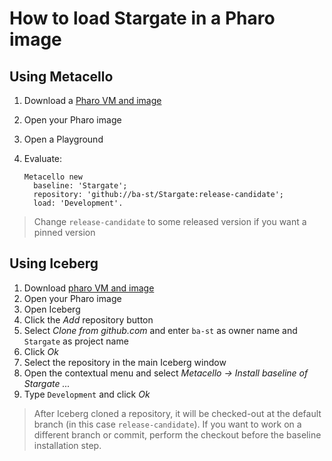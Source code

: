# How to load Stargate in a Pharo image

## Using Metacello

1. Download a [Pharo VM and image](https://pharo.org/download)
2. Open your Pharo image
3. Open a Playground
4. Evaluate:

    ```smalltalk
    Metacello new
      baseline: 'Stargate';
      repository: 'github://ba-st/Stargate:release-candidate';
      load: 'Development'.
    ```

> Change `release-candidate` to some released version if you want a pinned version

## Using Iceberg

1. Download [pharo VM and image](https://pharo.org/download)
2. Open your Pharo image
3. Open Iceberg
4. Click the *Add* repository button
5. Select *Clone from github.com* and enter `ba-st` as owner name and `Stargate`
   as project name
6. Click *Ok*
7. Select the repository in the main Iceberg window
8. Open the contextual menu and select
  *Metacello -> Install baseline of Stargate ...*
9. Type `Development` and click *Ok*

> After Iceberg cloned a repository, it will be checked-out at the  default
> branch (in this case `release-candidate`). If you want to work on a different
> branch or commit, perform the checkout before the baseline installation step.
